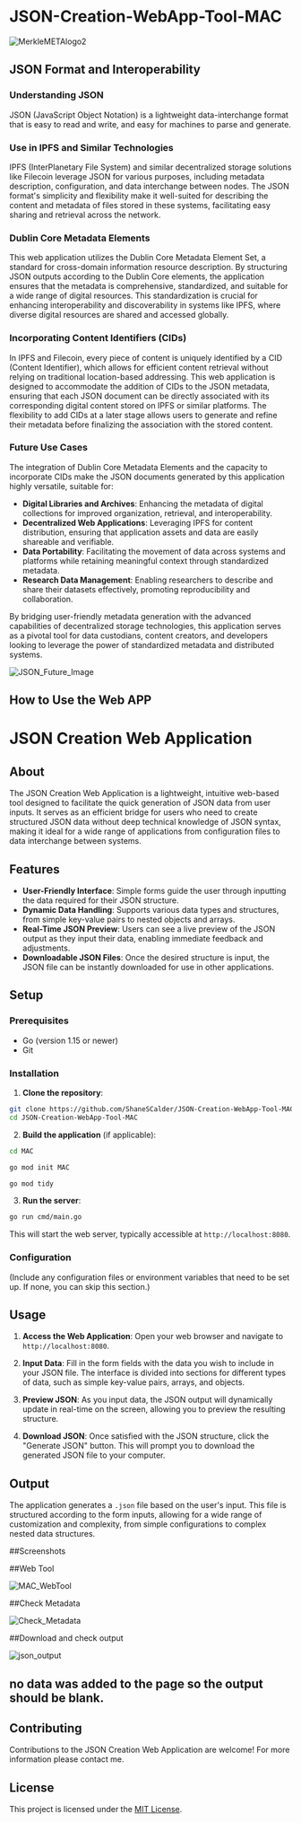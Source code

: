 # JSON-Creation-WebApp-Tool-MAC


![MerkleMETAlogo2](https://github.com/ShaneSCalder/JSON-Creation-WebApp-Tool-MAC/assets/29208274/70eeecde-32cf-449b-9f98-e69a3253c762)


## JSON Format and Interoperability

### Understanding JSON

JSON (JavaScript Object Notation) is a lightweight data-interchange format that is easy to read and write, and easy for machines to parse and generate.

### Use in IPFS and Similar Technologies

IPFS (InterPlanetary File System) and similar decentralized storage solutions like Filecoin leverage JSON for various purposes, including metadata description, configuration, and data interchange between nodes. The JSON format's simplicity and flexibility make it well-suited for describing the content and metadata of files stored in these systems, facilitating easy sharing and retrieval across the network.

### Dublin Core Metadata Elements

This web application utilizes the Dublin Core Metadata Element Set, a standard for cross-domain information resource description. By structuring JSON outputs according to the Dublin Core elements, the application ensures that the metadata is comprehensive, standardized, and suitable for a wide range of digital resources. This standardization is crucial for enhancing interoperability and discoverability in systems like IPFS, where diverse digital resources are shared and accessed globally.

### Incorporating Content Identifiers (CIDs)

In IPFS and Filecoin, every piece of content is uniquely identified by a CID (Content Identifier), which allows for efficient content retrieval without relying on traditional location-based addressing. This web application is designed to accommodate the addition of CIDs to the JSON metadata, ensuring that each JSON document can be directly associated with its corresponding digital content stored on IPFS or similar platforms. The flexibility to add CIDs at a later stage allows users to generate and refine their metadata before finalizing the association with the stored content.

### Future Use Cases

The integration of Dublin Core Metadata Elements and the capacity to incorporate CIDs make the JSON documents generated by this application highly versatile, suitable for:

- **Digital Libraries and Archives**: Enhancing the metadata of digital collections for improved organization, retrieval, and interoperability.
- **Decentralized Web Applications**: Leveraging IPFS for content distribution, ensuring that application assets and data are easily shareable and verifiable.
- **Data Portability**: Facilitating the movement of data across systems and platforms while retaining meaningful context through standardized metadata.
- **Research Data Management**: Enabling researchers to describe and share their datasets effectively, promoting reproducibility and collaboration.

By bridging user-friendly metadata generation with the advanced capabilities of decentralized storage technologies, this application serves as a pivotal tool for data custodians, content creators, and developers looking to leverage the power of standardized metadata and distributed systems.



![JSON_Future_Image](https://github.com/ShaneSCalder/JSON-Creation-WebApp-Tool-MAC/assets/29208274/c0c536b4-6b13-4876-8078-a268d28b873d)


## How to Use the Web APP

# JSON Creation Web Application

## About

The JSON Creation Web Application is a lightweight, intuitive web-based tool designed to facilitate the quick generation of JSON data from user inputs. It serves as an efficient bridge for users who need to create structured JSON data without deep technical knowledge of JSON syntax, making it ideal for a wide range of applications from configuration files to data interchange between systems.

## Features

- **User-Friendly Interface**: Simple forms guide the user through inputting the data required for their JSON structure.
- **Dynamic Data Handling**: Supports various data types and structures, from simple key-value pairs to nested objects and arrays.
- **Real-Time JSON Preview**: Users can see a live preview of the JSON output as they input their data, enabling immediate feedback and adjustments.
- **Downloadable JSON Files**: Once the desired structure is input, the JSON file can be instantly downloaded for use in other applications.

## Setup

### Prerequisites

- Go (version 1.15 or newer)
- Git

### Installation

1. **Clone the repository**:

```bash
git clone https://github.com/ShaneSCalder/JSON-Creation-WebApp-Tool-MAC
cd JSON-Creation-WebApp-Tool-MAC
```

2. **Build the application** (if applicable):

```bash
cd MAC
```

```bash
go mod init MAC
```

```bash
go mod tidy
```
3. **Run the server**:

```bash
go run cmd/main.go
```

This will start the web server, typically accessible at `http://localhost:8080`.

### Configuration

(Include any configuration files or environment variables that need to be set up. If none, you can skip this section.)

## Usage

1. **Access the Web Application**: Open your web browser and navigate to `http://localhost:8080`.

2. **Input Data**: Fill in the form fields with the data you wish to include in your JSON file. The interface is divided into sections for different types of data, such as simple key-value pairs, arrays, and objects.

3. **Preview JSON**: As you input data, the JSON output will dynamically update in real-time on the screen, allowing you to preview the resulting structure.

4. **Download JSON**: Once satisfied with the JSON structure, click the "Generate JSON" button. This will prompt you to download the generated JSON file to your computer.

## Output

The application generates a `.json` file based on the user's input. This file is structured according to the form inputs, allowing for a wide range of customization and complexity, from simple configurations to complex nested data structures.

##Screenshots

##Web Tool

![MAC_WebTool](https://github.com/ShaneSCalder/JSON-Creation-WebApp-Tool-MAC/assets/29208274/c4efa90e-1dfe-424a-873a-5b0164449081)

##Check Metadata

![Check_Metadata](https://github.com/ShaneSCalder/JSON-Creation-WebApp-Tool-MAC/assets/29208274/0d9ca8a1-116e-4082-b130-e658ec3a41ed)

##Download and check output 

![json_output](https://github.com/ShaneSCalder/JSON-Creation-WebApp-Tool-MAC/assets/29208274/01795761-b5b3-4fb8-9ba1-623a65fdd4f2)

## no data was added to the page so the output should be blank. 

## Contributing

Contributions to the JSON Creation Web Application are welcome! For more information please contact me.

## License

This project is licensed under the [MIT License](LICENSE).



